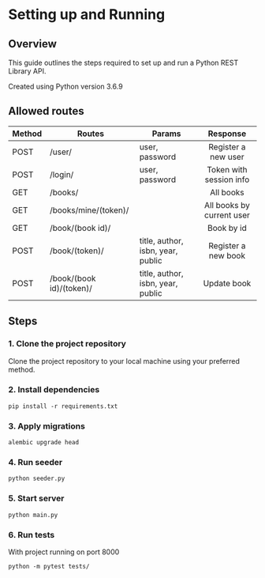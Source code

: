 
# Setting up and Running

## Overview

This guide outlines the steps required to set up and run a Python REST Library API.

Created using Python version 3.6.9

## Allowed routes

|Method| Routes                   | Params                            | Response                  |
| ---- | -------------            | -------                           |:-------------:            |
| POST | /user/                   | user, password                    | Register a new user       |
| POST | /login/                  | user, password                    | Token with session info   |
| GET  | /books/                  |                                   | All books                 |
| GET  | /books/mine/(token)/     |                                   | All books by current user |
| GET  | /book/(book id)/         |                                   | Book by id                |
| POST | /book/(token)/           | title, author, isbn, year, public | Register a new book       |
| POST | /book/(book id)/(token)/ | title, author, isbn, year, public | Update book               |

## Steps

### 1. Clone the project repository

Clone the project repository to your local machine using your preferred method.

### 2. Install dependencies
```
pip install -r requirements.txt
```

### 3. Apply migrations

```
alembic upgrade head
```

### 4. Run seeder

```
python seeder.py
```

### 5. Start server

```
python main.py
```

### 6. Run tests

With project running on port 8000

```
python -m pytest tests/
```


